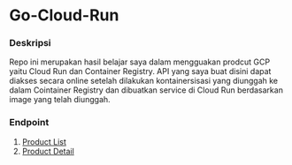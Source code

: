 # Go-Cloud-Run

### Deskripsi
Repo ini merupakan hasil belajar saya dalam mengguakan prodcut GCP yaitu Cloud Run dan Container Registry. API yang saya buat disini dapat diakses secara online setelah dilakukan kontainersisasi yang diunggah ke dalam Cointainer Registry dan dibuatkan service di Cloud Run berdasarkan image yang telah diunggah.

### Endpoint
1. [Product List](https://go-cloud-run-product-pnvhnawboq-uc.a.run.app/)
2. [Product Detail](https://go-cloud-run-product-pnvhnawboq-uc.a.run.app/product/gtr)
